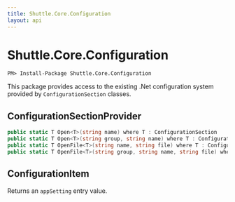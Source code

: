 ```yaml
---
title: Shuttle.Core.Configuration
layout: api
---
```

# Shuttle.Core.Configuration

```
PM> Install-Package Shuttle.Core.Configuration
```

This package provides access to the existing .Net configuration system provided by `ConfigurationSection` classes.

## ConfigurationSectionProvider

``` c#
public static T Open<T>(string name) where T : ConfigurationSection
public static T Open<T>(string group, string name) where T : ConfigurationSection
public static T OpenFile<T>(string name, string file) where T : ConfigurationSection
public static T OpenFile<T>(string group, string name, string file) where T : ConfigurationSection
```

## ConfigurationItem

Returns an `appSetting` entry value.